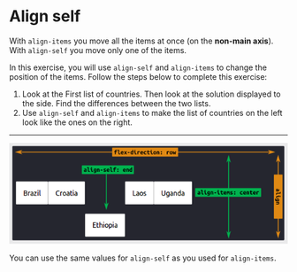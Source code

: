 # Align self

With `align-items` you move all the items at once (on the **non-main axis**).
With `align-self` you move only one of the items.

In this exercise, you will use `align-self` and `align-items` to change the position of the items. Follow the steps below to complete this exercise:

1. Look at the First list of countries. Then look at the solution displayed to the side. Find the differences between the two lists.
2. Use `align-self` and `align-items` to make the list of countries on the left look like the ones on the right.

---

![Example of align-items vs. align-self](/images/15/example.png)

You can use the same values for `align-self` as you used for `align-items`.
